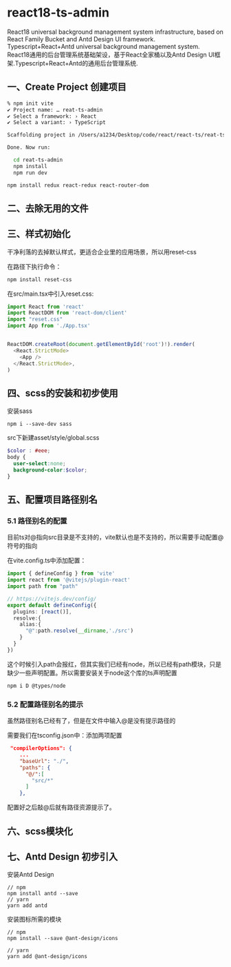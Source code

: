 # react18-ts-admin
React18 universal background management system infrastructure, based on React Family Bucket and Antd Design UI framework. Typescript+React+Antd universal background management system. React18通用的后台管理系统基础架设，基于React全家桶以及Antd Design UI框架.Typescript+React+Antd的通用后台管理系统.

## 一、Create Project 创建项目

```bash
% npm init vite
✔ Project name: … reat-ts-admin
✔ Select a framework: › React
✔ Select a variant: › TypeScript

Scaffolding project in /Users/a1234/Desktop/code/react/react-ts/reat-ts-admin...

Done. Now run:

  cd reat-ts-admin
  npm install
  npm run dev

```

```bash
npm install redux react-redux react-router-dom
```

## 二、去除无用的文件



## 三、样式初始化

干净利落的去掉默认样式，更适合企业里的应用场景，所以用reset-css

在路径下执行命令：

```bash
npm install reset-css
```

在src/main.tsx中引入reset.css:

```typescript
import React from 'react'
import ReactDOM from 'react-dom/client'
import "reset.css"
import App from './App.tsx'


ReactDOM.createRoot(document.getElementById('root')!).render(
  <React.StrictMode>
    <App />
  </React.StrictMode>,
)
```

## 四、scss的安装和初步使用
安装sass

```shell
npm i --save-dev sass
```

src下新建asset/style/global.scss

```scss
$color : #eee;
body {
  user-select:none;
  background-color:$color;
}
```



## 五、配置项目路径别名

### 5.1 路径别名的配置

目前ts对@指向src目录是不支持的，vite默认也是不支持的，所以需要手动配置@符号的指向

在vite.config.ts中添加配置：

```typescript
import { defineConfig } from 'vite'
import react from '@vitejs/plugin-react'
import path from "path"

// https://vitejs.dev/config/
export default defineConfig({
  plugins: [react()],
  resolve:{
    alias:{
      "@":path.resolve(__dirname,'./src')
    }
  }
})
```

这个时候引入path会报红，但其实我们已经有node，所以已经有path模块，只是缺少一些声明配置。所以需要安装关于node这个库的ts声明配置

```shell
npm i D @types/node
```

### 5.2 配置路径别名的提示

虽然路径别名已经有了，但是在文件中输入@是没有提示路径的

需要我们在tsconfig.json中：添加两项配置

```json
 "compilerOptions": {
    ...
    "baseUrl": "./",
    "paths": {
      "@/":[
        "src/*"
      ]
    },

```

配置好之后敲@后就有路径资源提示了。



## 六、scss模块化



## 七、Antd Design 初步引入

安装Antd Design

```shell
// npm
npm install antd --save
// yarn 
yarn add antd
```

安装图标所需的模块

```shell
// npm 
npm install --save @ant-design/icons

// yarn 
yarn add @ant-design/icons
```





















